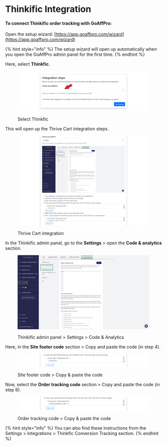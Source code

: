# Thinkific Integration

#### To connect Thinkific order tracking with GoAffPro:

Open the setup wizard: [https://app.goaffpro.com/wizard](https://app.goaffpro.com/wizard)

{% hint style="info" %}
The setup wizard will open up automatically when you open the GoAffPro admin panel for the first time.
{% endhint %}

Here, select **Thinkfic**.

<figure><img src="../../.gitbook/assets/Screenshot 2023-11-20 16125409.png" alt=""><figcaption><p>Select Thinkfic</p></figcaption></figure>

This will open up the Thrive Cart integration steps.

<figure><img src="../../.gitbook/assets/image (3347).png" alt=""><figcaption><p>Thrive Cart integration</p></figcaption></figure>

In the Thinkific admin panel, go to the **Settings** > open the **Code & analytics** section.

<figure><img src="../../.gitbook/assets/image (3348).png" alt=""><figcaption><p>Thinkific admin panel > Settings > Code &#x26; Analytics</p></figcaption></figure>

Here, in the **Site footer code** section > Copy and paste the code (in step 4).

<figure><img src="../../.gitbook/assets/image (3349).png" alt=""><figcaption><p>Site footer code > Copy &#x26; paste the code</p></figcaption></figure>

Now, select the **Order tracking code** section > Copy and paste the code (in step 6).

<figure><img src="../../.gitbook/assets/image (3350).png" alt=""><figcaption><p>Order tracking code > Copy &#x26; paste the code</p></figcaption></figure>

{% hint style="info" %}
You can also find these instructions from the Settings > Integrations > Thinkfic Conversion Tracking section.
{% endhint %}
